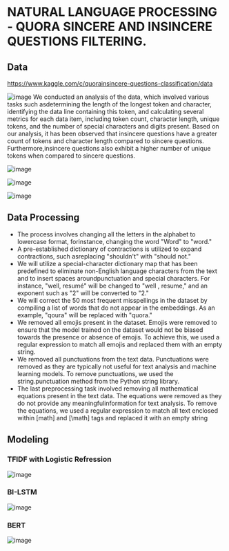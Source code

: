 # NATURAL LANGUAGE PROCESSING - QUORA SINCERE AND INSINCERE QUESTIONS FILTERING.

## Data
  https://www.kaggle.com/c/quorainsincere-questions-classification/data

![image](https://github.com/chinmay002/MSADS_Portfolio/assets/60249099/716fd3c3-bd6e-4010-903d-ad32afbc5f5e)
We conducted an analysis of the data, which involved various tasks such asdetermining the length of the longest token and character, identifying the data line containing this token, and calculating several metrics for each data item, including token
count, character length, unique tokens, and the number of special characters and digits present.
Based on our analysis, it has been observed that insincere questions have a greater count of tokens and character length compared to sincere questions. Furthermore,insincere questions also exhibit a higher number of unique tokens when compared to
sincere questions.

![image](https://github.com/chinmay002/MSADS_Portfolio/assets/60249099/50238409-991e-43d8-a53a-84c45bf8a8ef)

![image](https://github.com/chinmay002/MSADS_Portfolio/assets/60249099/3d8fbad3-a693-49b2-bbb3-f0dfa9526491)

![image](https://github.com/chinmay002/MSADS_Portfolio/assets/60249099/3862a3d1-9232-49d3-9f98-274a2758409a)

## Data Processing
* The process involves changing all the letters in the alphabet to lowercase format, forinstance, changing the word "Word" to "word."
* A pre-established dictionary of contractions is utilized to expand contractions, such asreplacing "shouldn't" with "should not."
* We will utilize a special-character dictionary map that has been predefined to eliminate non-English language characters from the text and to insert spaces aroundpunctuation and special characters. For instance, "well, resumé" will be changed to "well , resume," and an exponent such as "2" will be converted to "2."
* We will correct the 50 most frequent misspellings in the dataset by compiling a list of words that do not appear in the embeddings. As an example, "qoura" will be replaced with "quora."
* We removed all emojis present in the dataset. Emojis were removed to ensure that the model trained on the dataset would not be biased towards the presence or absence of emojis. To achieve this, we used a regular expression to match all emojis and replaced them with an empty string.
*  We removed all punctuations from the text data. Punctuations were removed as they are typically not useful for text analysis and machine learning models. To remove punctuations, we used the string.punctuation method from the Python string library.
* The last preprocessing task involved removing all mathematical equations present in the text data. The equations were removed as they do not provide any meaningfulinformation for text analysis. To remove the equations, we used a regular expression to match all text enclosed within [math] and [\math] tags and replaced it with an empty string

## Modeling

### TFIDF with Logistic Refression
![image](https://github.com/chinmay002/MSADS_Portfolio/assets/60249099/9caeab32-7f0f-41d2-b3ff-d5bbde297ded)

### BI-LSTM
![image](https://github.com/chinmay002/MSADS_Portfolio/assets/60249099/8e6d45c0-911c-454b-9b85-e24d78d5da45)

### BERT
![image](https://github.com/chinmay002/MSADS_Portfolio/assets/60249099/9ce8b869-af03-4895-a6e8-01ad93c1cf17)


